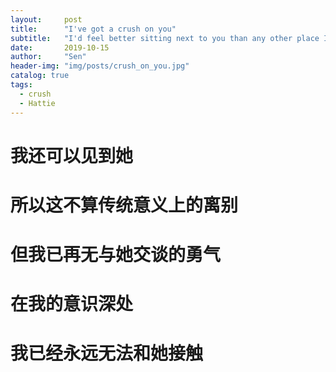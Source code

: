 ```yaml
---
layout:     post
title:      "I've got a crush on you"
subtitle:   "I'd feel better sitting next to you than any other place I can think of or imagine"
date:       2019-10-15
author:     "Sen"
header-img: "img/posts/crush_on_you.jpg"
catalog: true
tags:
  - crush
  - Hattie
---
```


# 我还可以见到她

# 所以这不算传统意义上的离别

# 但我已再无与她交谈的勇气

# 在我的意识深处

# 我已经永远无法和她接触
